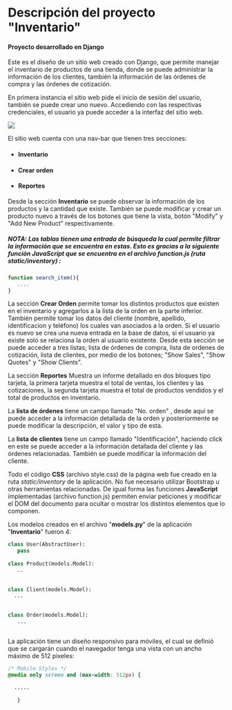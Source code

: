  
# Descripción del proyecto "Inventario"
#### Proyecto desarrollado en Django
 
Este es el diseño de un sitio web creado con Django, que permite manejar el inventario de productos de una tienda, donde se puede  administrar la información de los clientes, también la información de  las órdenes de compra y las órdenes de cotización.
 
En primera instancia el sitio web pide el inicio de sesión del usuario, también se puede crear uno nuevo. Accediendo con las respectivas credenciales, el usuario ya puede acceder a la interfaz del sitio web.
 
![](https://https://github.com/scarlos723/finalprojectimages-readme/login.png)
 
 
El sitio web cuenta con una nav-bar que tienen tres secciones:
- #### Inventario
- #### Crear orden
- #### Reportes
 
Desde la sección **Inventario** se puede observar la información de los productos y la cantidad que existe. También se puede modificar y crear un producto nuevo a través de los botones que tiene la vista, botón "Modify" y "Add New Product" respectivamente.
 
##### NOTA:  **Las tablas tienen una entrada de búsqueda la cual permite filtrar la información que se encuentra en estas. Esto es gracias a la siguiente función JavaScript que se encuentra en el archivo function.js (ruta *static/inventory*) :**
 
```javascript
function search_item(){
   ....
}
```
La sección **Crear Orden** permite tomar los distintos productos que existen en el inventario y agregarlos a la lista de la orden en la parte inferior. También permite tomar los datos del cliente (nombre, apellido, identificacion y teléfono) los cuales van asociados a la orden. Si el usuario es nuevo se crea una nueva entrada en la base de datos, si el usuario ya existe solo se relaciona la orden al usuario existente. Desde esta sección se puede acceder a tres listas; lista de órdenes de compra, lista de ordenes de cotización, lista de clientes, por medio de los botones; "Show Sales", "Show Quotes" y "Show Clients".
 
La sección **Reportes** Muestra un informe detallado en dos bloques tipo tarjeta, la primera tarjeta muestra el total de ventas, los clientes y  las cotizaciones, la segunda tarjeta muestra el total de productos vendidos y el total de productos en inventario.
 
La **lista de órdenes**  tiene un campo llamado "No. orden" , desde aquí se puede acceder a la información detallada de la orden y posteriormente se puede modificar la descripción, el valor y tipo de esta.
 
La **lista de clientes** tiene un campo llamado "Identificación", haciendo click en este se puede acceder a la información detallada del cliente y las órdenes relacionadas. También se puede modificar la información del cliente.
 
Todo el código **CSS** (archivo style.css) de la página web fue creado en la ruta *static/inventory* de la aplicación. No fue necesario utilizar Bootstrap u otras herramientas relacionadas. De igual forma las funciones **JavaScript**  implementadas (archivo function.js) permiten enviar peticiones y modificar el DOM del documento para ocultar o mostrar los distintos elementos que lo componen.
 
Los modelos creados en el archivo "**models.py**" de la aplicación "**Inventario**" fueron 4:
```python
class User(AbstractUser):
   pass
 
class Product(models.Model):
   ..
  
 
class Client(models.Model):
  ...
 
 
class Order(models.Model):
   ...
 
```
La aplicación tiene un diseño responsivo para móviles, el cual se definió que se cargarán cuando el navegador tenga una vista con un ancho máximo de 512 pixeles:
 
```css
/* Mobile Styles */
@media only screen and (max-width: 512px) {
 
  .....
 
   }
```